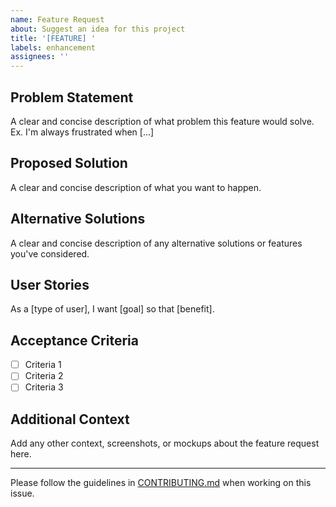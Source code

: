 ```yaml
---
name: Feature Request
about: Suggest an idea for this project
title: '[FEATURE] '
labels: enhancement
assignees: ''
---
```


## Problem Statement
A clear and concise description of what problem this feature would solve. 
Ex. I'm always frustrated when [...]

## Proposed Solution
A clear and concise description of what you want to happen.

## Alternative Solutions
A clear and concise description of any alternative solutions or features you've considered.

## User Stories
As a [type of user], I want [goal] so that [benefit].

## Acceptance Criteria
- [ ] Criteria 1
- [ ] Criteria 2
- [ ] Criteria 3

## Additional Context
Add any other context, screenshots, or mockups about the feature request here.

---
Please follow the guidelines in [CONTRIBUTING.md](../CONTRIBUTING.md) when working on this issue.

